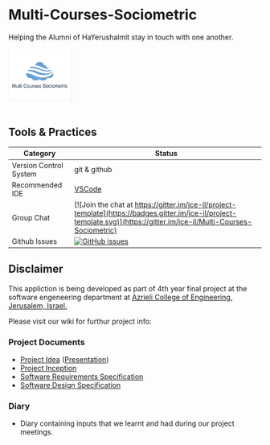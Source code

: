 # Multi-Courses-Sociometric

Helping the Alumni of HaYerushalmit stay in touch with one another.
<br />
<br />
<img src="https://github.com/AvihaiV/Multi-Courses-Sociometric/blob/master/Material/Pics/Application%20screenshots/Multi%20Courses%20Sociometric%20-%20Logo.jpeg" width="25%"></img>
<br />
<br />


## Tools & Practices

|Category|Status|
|---|---|
| Version Control System| git & github |
| Recommended IDE | [VSCode](https://code.visualstudio.com) |
| Group Chat | [![Join the chat at https://gitter.im/jce-il/project-template](https://badges.gitter.im/jce-il/project-template.svg)](https://gitter.im/jce-il/Multi-Courses-Sociometric) |
| Github Issues | [![GitHub issues](https://img.shields.io/github/issues/AvihaiV/Multi-Courses-Sociometric.svg?style=flat)](https://github.com/AvihaiV/Multi-Courses-Sociometric/issues) |



## Disclaimer
This appliction is being developed as part of 4th year final project at the software engeneering department at [Azrieli College of Engineering, Jerusalem, Israel.](http://english.jce.ac.il/)

Please visit our wiki for furthur project info: 


### Project Documents
- [Project Idea](docs/idea.pdf) ([Presentation](docs/idea-slides.pdf))
- [Project Inception](../../wiki/inception)
- [Software Requirements Specification](../../wiki/srs)
- [Software Design Specification](../../wiki/sds)

### Diary
- Diary containing inputs that we learnt and had during our project meetings.




